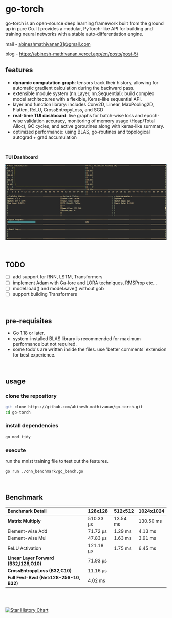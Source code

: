 # go-torch 

go-torch is an open-source deep learning framework built from the ground up in pure Go. It provides a modular, PyTorch-like API for building and training neural networks with a stable auto-differentiation engine.

mail - abineshmathivanan31@gmail.com 

blog - https://abinesh-mathivanan.vercel.app/en/posts/post-5/


## features 
- **dynamic computation graph**: tensors track their history, allowing for automatic gradient calculation during the backward pass.
- extensible module system (nn.Layer, nn.Sequential): build complex model architectures with a flexible, Keras-like sequential API. 
- layer and function library: includes Conv2D, Linear, MaxPooling2D, Flatten, ReLU, CrossEntropyLoss, and SGD
- **real-time TUI dashboard**: live graphs for batch-wise loss and epoch-wise validation accuracy, monitoring of memory usage (Heap/Total Alloc), GC cycles, and active goroutines along with keras-like summary.
- optimized performance: using BLAS, go-routines and topological autograd + grad accumulation

<br/>

**TUI Dashboard**

![alt text](dashboard.png)


<br>

## TODO
- [ ] add support for RNN, LSTM, Transformers
- [ ] implement Adam with Ga-lore and LORA techniques, RMSProp etc...
- [ ] model.load() and model.save() without gob
- [ ] support building Transformers

<br/>

## pre-requisites 
- Go 1.18 or later.
- system-installed BLAS library is recommended for maximum performance but not required.
- some todo's are written inside the files. use 'better comments' extension for best experience. 

<br/>

## usage 

### clone the repository
```bash
git clone https://github.com/abinesh-mathivanan/go-torch.git
cd go-torch
``` 
### install dependencies 
``` bash
go mod tidy
```

### execute 
run the mnist training file to test out the features. 
```bash
go run ./cnn_benchmark/go_bench.go
```

<br>

## Benchmark

| Benchmark Detail                          | 128x128      | 512x512     | 1024x1024    |
|:------------------------------------------|:-------------|:------------|:-------------|
| **Matrix Multiply**                       | 510.33 µs    | 13.54 ms    | 130.50 ms    |
| Element-wise Add                          | 71.72 µs     | 1.29 ms     | 4.13 ms      |
| Element-wise Mul                          | 47.83 µs     | 1.63 ms     | 3.91 ms      |
| ReLU Activation                           | 121.18 µs    | 1.75 ms     | 6.45 ms      |
| **Linear Layer Forward (B32,I128,O10)**   | 71.93 µs     |             |              |
| **CrossEntropyLoss (B32,C10)**            | 11.16 µs     |             |              |
| **Full Fwd-Bwd (Net:128-256-10, B32)**    | 4.02 ms      |             |              |


<br>
<br>

[![Star History Chart](https://api.star-history.com/svg?repos=Abinesh-Mathivanan/go-torch&type=Date)](https://www.star-history.com/#Abinesh-Mathivanan/go-torch&Date)

